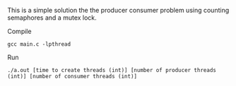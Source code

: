 This is a simple solution the the producer consumer problem using counting semaphores and a mutex lock.

Compile

	gcc main.c -lpthread

Run

	./a.out [time to create threads (int)] [number of producer threads (int)] [number of consumer threads (int)]

